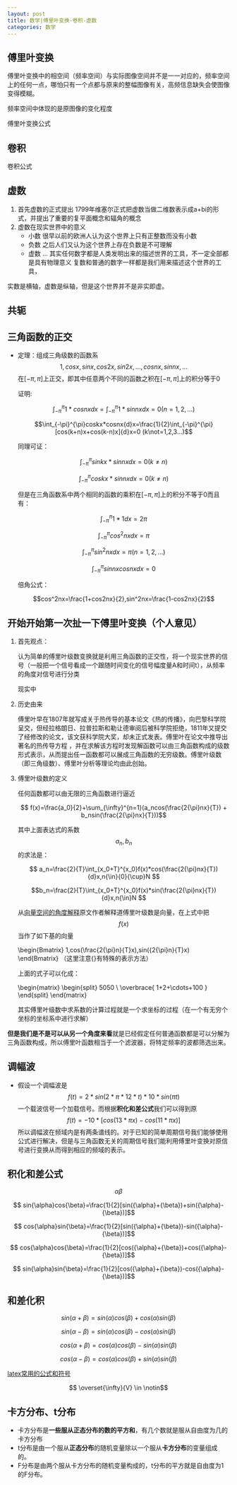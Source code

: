 ```yaml
---
layout: post
title: 数学|傅里叶变换-卷积-虚数
categories: 数学
---
```



## 傅里叶变换

傅里叶变换中的相空间（频率空间）与实际图像空间并不是一一对应的，频率空间上的任何一点，哪怕只有一个点都与原来的整幅图像有关，高频信息缺失会使图像变得模糊。

频率空间中体现的是原图像的变化程度


傅里叶变换公式

## 卷积

卷积公式


## 虚数

1. 首先虚数的正式提出
	1799年维塞尔正式把虚数当做二维数表示成a+bi的形式，并提出了重要的复平面概念和辐角的概念
2. 虚数在现实世界中的意义
	- 小数
		很早以前的欧洲人认为这个世界上只有正整数而没有小数
	- 负数
		之后人们又认为这个世界上存在负数是不可理解
	- 虚数
		...
	其实任何数字都是人类发明出来的描述世界的工具，不一定全部都是具有物理意义
	复数和普通的数字一样都是我们用来描述这个世界的工具，


实数是横轴，虚数是纵轴，但是这个世界并不是非实即虚。

## 共轭

## 三角函数的正交

- 定理：组成三角级数的函数系
	$$1,cosx,sinx,cos2x,sin2x,...,cosnx,sinnx,...$$在$[-\pi,\pi]$上正交，即其中任意两个不同的函数之积在$[-\pi,\pi]$上的积分等于0

	证明:


	$$\int_{-\pi}^{\pi}1*cosnx{d}x=\int_{-\pi}^{\pi}1*sinnx{d}x=0 (n=1,2,...)$$

	
	$$\int_{-\pi}^{\pi}coskx*cosnx{d}x=\frac{1}{2}\int_{-\pi}^{\pi}[cos(k+n)x+cos(k-n)x]{d}x=0 (k\not=1,2,3...)$$
	
	同理可证：

	$$\int_{-\pi}^{\pi}sinkx*sinnx{d}x=0    (k\not=n)$$

	$$\int_{-\pi}^{\pi}coskx*sinnx{d}x=0    (k\not=n)$$

	

	但是在三角函数系中两个相同的函数的乘积在$[-\pi,\pi]$上的积分不等于0而且有：

	$$\int_{-\pi}^{\pi}1*1{d}x=2\pi $$

	$$\int_{-\pi}^{\pi}cos^2nx{d}x=\pi$$

	$$\int_{-\pi}^{\pi}sin^2nx{d}x=\pi(n=1,2,...)$$

	$$\int_{-\pi}^{\pi}sinnxcosnx{d}x=0$$

	倍角公式：

	$$cos^2nx=\frac{1+cos2nx}{2},sin^2nx=\frac{1-cos2nx}{2}$$


## 开始开始第一次扯一下傅里叶变换（个人意见）

1. 首先观点：
	
	认为简单的傅里叶级数变换就是利用三角函数的正交性，将一个现实世界的信号（一般把一个信号看成一个跟随时间变化的信号幅度量A和时间t），从频率的角度对信号进行分类

	现实中

1. 历史由来

	傅里叶早在1807年就写成关于热传导的基本论文《热的传播》，向巴黎科学院呈交，但经拉格朗日、拉普拉斯和勒让德审阅后被科学院拒绝，1811年又提交了经修改的论文，该文获科学院大奖，却未正式发表。傅里叶在论文中推导出著名的热传导方程 ，并在求解该方程时发现解函数可以由三角函数构成的级数形式表示，从而提出任一函数都可以展成三角函数的无穷级数。傅里叶级数（即三角级数）、傅里叶分析等理论均由此创始。
2. 傅里叶级数的定义

	任何函数都可以由无限的三角函数进行逼近

	$$ f(x)=\frac{a_0}{2}+\sum_{\infty}^{n=1}(a_ncos(\frac{2{\pi}nx}{T}) + b_nsin(\frac{2{\pi}nx}{T}))$$

	其中上面表达式的系数$$a_n,b_n$$的求法是：

	$$ a_n=\frac{2}{T}\int_{x_0+T}^{x_0}f(x)*cos(\frac{2{\pi}nx}{T}){d}x,n{\in}{0}{\cup}N  $$

	$$b_n=\frac{2}{T}\int_{x_0+T}^{x_0}f(x)*sin(\frac{2{\pi}nx}{T}){d}x,n{\in}N   $$

	从[向量空间的角度解释](https://www.matongxue.com/madocs/712.html)原文作者解释道傅里叶级数是向量，在上式中把$$f(x)$$当作了如下基的向量

	\begin{Bmatrix}
	1,cos(\frac{2{\pi}n}{T}x),sin(\{2{\pi}n}{T}x)
	\end{Bmatrix}  （这里注意{}有特殊的表示方法）

	上面的式子可以化成：

	\begin{matrix} 
	\begin{split}
	5050 \\ 
	\overbrace{ 1+2+\cdots+100 }
	\end{split}
	\end{matrix}

	其实傅里叶级数中求系数的计算过程就是一个求坐标的过程（在一个有无穷个坐标的坐标系中进行求解）

**但是我们是不是可以从另一个角度来看**就是已经假定任何普通函数都是可以分解为三角函数构成，所以傅里叶函数相当于一个滤波器，将特定频率的波都筛选出来。
	



## 调幅波

* 假设一个调幅波是$$f(t)=2*sin(2*{\pi}*12*t)*10*sin({\pi}t)$$一个载波信号一个加载信号。而根据**积化和差公式**我们可以得到原$$f(t)=-10*[cos(13*{\pi}x)-cos(11*{\pi}x)]$$所以调幅波在频域内是有两条谱线的。对于已知的简单周期信号我们能够使用公式进行解决，但是与三角函数无关的周期信号我们能利用傅里叶变换对原信号进行变换从而得到相应的频域的表示。

	


## 积化和差公式
	
$$\alpha  \beta$$

$$ sin{\alpha}cos{\beta}=\frac{1}{2}[sin({\alpha}+{\beta})+sin({\alpha}-{\beta})]$$

$$ cos{\alpha}sin{\beta}=\frac{1}{2}[sin({\alpha}+{\beta})-sin({\alpha}-{\beta})]$$

$$ cos{\alpha}cos{\beta}=\frac{1}{2}[cos({\alpha}+{\beta})+cos({\alpha}-{\beta})]$$

$$ sin{\alpha}sin{\beta}=\frac{1}{2}[cos({\alpha}+{\beta})-cos({\alpha}-{\beta})]$$


## 和差化积

$$ sin({\alpha}+{\beta})=sin({\alpha})cos({\beta})+cos({\alpha})sin({\beta})$$

$$ sin({\alpha}-{\beta})=sin({\alpha})cos({\beta})-cos({\alpha})sin({\beta})$$

$$ cos({\alpha}+{\beta})=cos({\alpha})cos({\beta})-sin({\alpha})sin({\beta})$$


$$ cos({\alpha}-{\beta})=cos({\alpha})cos({\beta})+sin({\alpha})sin({\beta})$$

[latex常用的公式和符号](https://blog.csdn.net/garfielder007/article/details/51646604)



$$ \overset{\infty}{V}  \in \notin$$

## 卡方分布、t分布

* 卡方分布是**一些服从正态分布的数的平方和**，有几个数就是服从自由度为几的卡方分布
* t分布是由一个服从**正态分布**的随机变量除以一个服从**卡方分布**的变量组成的。
* F分布是由两个服从卡方分布的随机变量构成的，t分布的平方就是自由度为1的F分布。

